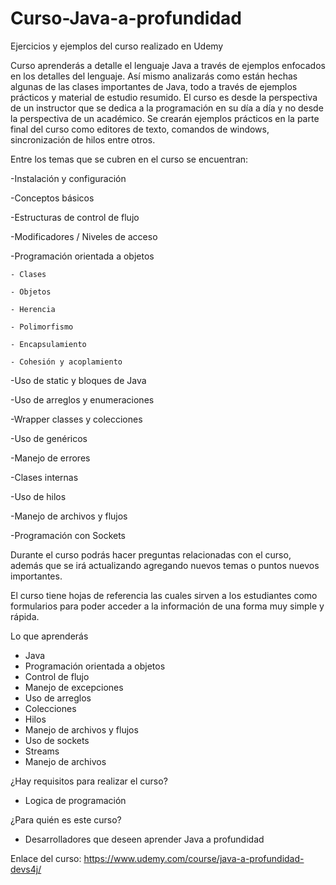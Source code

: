 # Curso-Java-a-profundidad
Ejercicios y ejemplos del curso realizado en Udemy

Curso aprenderás a detalle el lenguaje Java a través de ejemplos enfocados en los detalles del lenguaje. Así mismo analizarás como están hechas algunas de las clases importantes de Java, todo a través de ejemplos prácticos y material de estudio resumido.
El curso es desde la perspectiva de un instructor que se dedica a la programación en su día a día y no desde la perspectiva de un académico.
Se crearán ejemplos prácticos en la parte final del curso como editores de texto, comandos de windows, sincronización de hilos entre otros.

Entre los temas que se cubren en el curso se encuentran:

-Instalación y configuración

-Conceptos básicos

-Estructuras de control de flujo

-Modificadores / Niveles de acceso

-Programación orientada a objetos

    - Clases

    - Objetos

    - Herencia

    - Polimorfismo

    - Encapsulamiento

    - Cohesión y acoplamiento

-Uso de static y bloques de Java

-Uso de arreglos y enumeraciones

-Wrapper classes y colecciones

-Uso de genéricos

-Manejo de errores

-Clases internas

-Uso de hilos

-Manejo de archivos y flujos

-Programación con Sockets



Durante el curso podrás hacer preguntas relacionadas con el curso, además que se irá actualizando agregando nuevos temas o puntos nuevos importantes.

El curso tiene hojas de referencia las cuales sirven a los estudiantes como formularios para poder acceder a la información de una forma muy simple y rápida.

Lo que aprenderás
- Java
- Programación orientada a objetos
- Control de flujo
- Manejo de excepciones
- Uso de arreglos
- Colecciones
- Hilos
- Manejo de archivos y flujos
- Uso de sockets
- Streams
- Manejo de archivos

¿Hay requisitos para realizar el curso?
- Logica de programación

¿Para quién es este curso?
- Desarrolladores que deseen aprender Java a profundidad

Enlace del curso: https://www.udemy.com/course/java-a-profundidad-devs4j/
